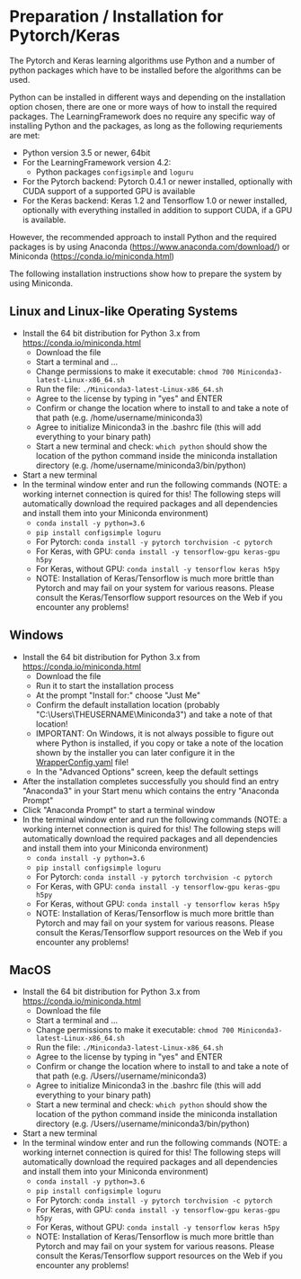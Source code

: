 # Preparation / Installation for Pytorch/Keras

The Pytorch and Keras learning algorithms use Python and a number of python packages which
have to be installed before the algorithms can be used.

Python can be installed in different ways and depending on the installation option chosen,
there are one or more ways of how to install the required packages. The LearningFramework 
does no require any specific way of installing Python and the packages, as long as the following
requriements are met:

* Python version 3.5 or newer, 64bit
* For the LearningFramework version 4.2:
  * Python packages `configsimple` and `loguru`
* For the Pytorch backend: Pytorch 0.4.1 or newer installed, optionally with CUDA support of a 
  supported GPU is available
* For the Keras backend: Keras 1.2 and Tensorflow 1.0 or newer installed, optionally with everything installed in 
  addition to support CUDA, if a GPU is available. 

However, the recommended approach to install Python and the required packages is by using
Anaconda (https://www.anaconda.com/download/) or Miniconda (https://conda.io/miniconda.html)

The following installation instructions show how to prepare the system by using Miniconda.

## Linux and Linux-like Operating Systems

* Install the 64 bit distribution for Python 3.x from https://conda.io/miniconda.html
  * Download the file
  * Start a terminal and ...
  * Change permissions to make it executable:
    `chmod 700 Miniconda3-latest-Linux-x86_64.sh`
  * Run the file:
    `./Miniconda3-latest-Linux-x86_64.sh`
  * Agree to the license by typing in "yes" and ENTER
  * Confirm or change the location where to install to and take a note of that path (e.g. /home/username/miniconda3)
  * Agree to initialize Miniconda3 in the .bashrc file (this will add everything to your binary path)
  * Start a new terminal and check: `which python` should show the location of the python command inside
    the miniconda installation directory (e.g. /home/username/miniconda3/bin/python)
* Start a new terminal
* In the terminal window enter and run the following commands  (NOTE: a working internet connection is 
  quired for this! The following steps will automatically download the required packages and all dependencies
  and install them into your Miniconda environment)
  * `conda install -y python=3.6`
  * `pip install configsimple loguru`
  * For Pytorch: `conda install -y pytorch torchvision -c pytorch`
  * For Keras, with GPU: `conda install -y tensorflow-gpu keras-gpu h5py`
  * For Keras, without GPU: `conda install -y tensorflow keras h5py`
  * NOTE: Installation of Keras/Tensorflow is much more brittle than Pytorch and may fail on your system for various
    reasons. Please consult the Keras/Tensorflow support resources on the Web if you encounter any problems!


## Windows

* Install the 64 bit distribution for Python 3.x from https://conda.io/miniconda.html
  * Download the file
  * Run it to start the installation process
  * At the prompt "Install for:" choose "Just Me"
  * Confirm the default installation location (probably "C:\Users\THEUSERNAME\Miniconda3") and
    take a note of that location! 
  * IMPORTANT: On Windows, it is not always possible to figure out where Python is installed, 
    if you copy or take a note of the location shown by the installer you can later configure it
    in the [WrapperConfig.yaml](WrapperConfig) file!
  * In the "Advanced Options" screen, keep the default settings
* After the installation completes successfully you should find an entry "Anaconda3" in your Start menu
  which contains the entry "Anaconda Prompt"
* Click "Anaconda Prompt" to start a terminal window 
* In the terminal window enter and run the following commands  (NOTE: a working internet connection is 
  quired for this! The following steps will automatically download the required packages and all dependencies
  and install them into your Miniconda environment)
  * `conda install -y python=3.6`
  * `pip install configsimple loguru`
  * For Pytorch: `conda install -y pytorch torchvision -c pytorch`
  * For Keras, with GPU: `conda install -y tensorflow-gpu keras-gpu h5py`
  * For Keras, without GPU: `conda install -y tensorflow keras h5py`
  * NOTE: Installation of Keras/Tensorflow is much more brittle than Pytorch and may fail on your system for various
    reasons. Please consult the Keras/Tensorflow support resources on the Web if you encounter any problems!

## MacOS

* Install the 64 bit distribution for Python 3.x from https://conda.io/miniconda.html
  * Download the file
  * Start a terminal and ...
  * Change permissions to make it executable:
    `chmod 700 Miniconda3-latest-Linux-x86_64.sh`
  * Run the file:
    `./Miniconda3-latest-Linux-x86_64.sh`
  * Agree to the license by typing in "yes" and ENTER
  * Confirm or change the location where to install to and take a note of that path (e.g. /Users//username/miniconda3)
  * Agree to initialize Miniconda3 in the .bashrc file (this will add everything to your binary path)
  * Start a new terminal and check: `which python` should show the location of the python command inside
    the miniconda installation directory (e.g. /Users//username/miniconda3/bin/python)
* Start a new terminal
* In the terminal window enter and run the following commands  (NOTE: a working internet connection is
  quired for this! The following steps will automatically download the required packages and all dependencies
  and install them into your Miniconda environment)
  * `conda install -y python=3.6`
  * `pip install configsimple loguru`
  * For Pytorch: `conda install -y pytorch torchvision -c pytorch`
  * For Keras, with GPU: `conda install -y tensorflow-gpu keras-gpu h5py`
  * For Keras, without GPU: `conda install -y tensorflow keras h5py`
  * NOTE: Installation of Keras/Tensorflow is much more brittle than Pytorch and may fail on your system for various
    reasons. Please consult the Keras/Tensorflow support resources on the Web if you encounter any problems!

